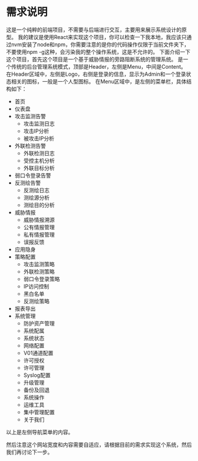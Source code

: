 # 需求说明

这是一个纯粹的前端项目，不需要与后端进行交互，主要用来展示系统设计的原型。
我的建议是使用React来实现这个项目，你可以检查一下我本地，我应该只通过nvm安装了node和npm，你需要注意的是你的代码操作仅限于当前文件夹下，不要使用npm -g这种，会污染我的整个操作系统，这是不允许的。
下面介绍一下这个项目，首先这个项目是一个基于威胁情报的旁路阻断系统的管理系统。
是一个传统的后台管理系统模式，顶部是Header，左侧是Menu，中间是Content。
在Header区域中，左侧是Logo，右侧是登录的信息，显示为Admin和一个登录状态相关的图标，一般是一个人型图标。
在Menu区域中，是左侧的菜单栏，具体结构如下：

- 首页
- 仪表盘
- 攻击监测告警
  - 攻击监测日志
  - 攻击IP分析
  - 被攻击IP分析
- 外联检测告警
  - 外联检测日志
  - 受控主机分析
  - 外联目标分析
- 弱口令登录告警
- 反测绘告警
  - 反测绘日志
  - 测绘源分析
  - 测绘目的分析
- 威胁情报
  - 威胁情报溯源
  - 公有情报管理
  - 私有情报管理
  - 误报反馈
- 应用隐身
- 策略配置
  - 攻击监测策略
  - 外联检测策略
  - 弱口令登录策略
  - IP访问控制
  - 黑白名单
  - 反测绘策略
- 报表导出
- 系统管理
  - 防护资产管理
  - 系统配属
  - 系统状态
  - 网络配置
  - V01通道配置
  - 许可授权
  - 许可管理
  - Syslog配置
  - 升级管理
  - 备份及回退
  - 系统操作
  - 运维工具
  - 集中管理配置
  - 关于我们

以上是左侧导航菜单的内容。

然后注意这个网站宽度和内容需要自适应，请根据目前的需求实现这个系统，然后我们再讨论下一步。
